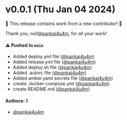 # v0.0.1 (Thu Jan 04 2024)

:tada: This release contains work from a new contributor! :tada:

Thank you, null[@pankaj4u4m](https://github.com/pankaj4u4m), for all your work!

#### ⚠️ Pushed to `main`

- Added deploy.yml file ([@pankaj4u4m](https://github.com/pankaj4u4m))
- Added release.yml file ([@pankaj4u4m](https://github.com/pankaj4u4m))
- Added deploy.sh file ([@pankaj4u4m](https://github.com/pankaj4u4m))
- Added .autorc file ([@pankaj4u4m](https://github.com/pankaj4u4m))
- Added amber.yaml secrets file ([@pankaj4u4m](https://github.com/pankaj4u4m))
- create .docker-compose.yml ([@pankaj4u4m](https://github.com/pankaj4u4m))
- create README.md ([@pankaj4u4m](https://github.com/pankaj4u4m))

#### Authors: 1

- [@pankaj4u4m](https://github.com/pankaj4u4m)

